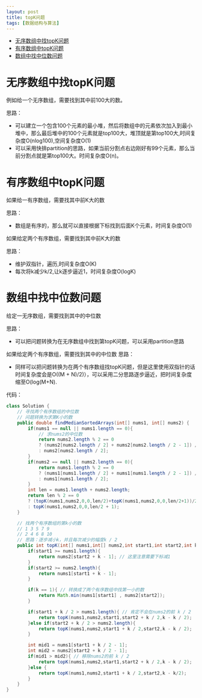 ```yaml
---
layout: post
title: topK问题
tags: [数据结构与算法]
---
```


- [无序数组中找topK问题](#无序数组中找topK问题)
- [有序数组中topK问题](#有序数组中topK问题)
- [数组中找中位数问题](#数组中找中位数问题)

# 无序数组中找topK问题
例如给一个无序数组，需要找到其中前100大的数。

思路：
- 可以建立一个包含100个元素的最小堆，然后将数组中的元素依次加入到最小堆中，那么最后堆中的100个元素就是top100大，堆顶就是第top100大,时间复杂度O(nlog100),空间复杂度O(1)
- 可以采用快排partition的思路，如果当前分割点右边刚好有99个元素，那么当前分割点就是第top100大。时间复杂度O(n)。

# 有序数组中topK问题

如果给一有序数组，需要找其中前K大的数

思路：
- 数组是有序的，那么就可以直接根据下标找到后面K个元素，时间复杂度O(1)

如果给定两个有序数组，需要找到其中前K大的数

思路：
- 维护双指针，遍历,时间复杂度O(K)
- 每次将k减少k/2,让k逐步逼近1，时间复杂度O(logK)

# 数组中找中位数问题

给定一无序数组，需要找到其中的中位数

思路：
- 可以把问题转换为在无序数组中找到第topK问题，可以采用partition思路

如果给定两个有序数组，需要找到其中的中位数
思路：
- 同样可以把问题转换为在两个有序数组找topK问题，但是这里使用双指针的话时间复杂度会是O((M + N)/2)），可以采用二分思路逐步逼近，把时间复杂度缩至O(log(M+N).

代码：
```java
class Solution {
    // 寻找两个有序数组的中位数
    // 问题转换为求第K小的数
    public double findMedianSortedArrays(int[] nums1, int[] nums2) {
        if(nums1 == null || nums1.length == 0){
            // 求nums2的中位数
            return nums2.length % 2 == 0 
            ? (nums2[nums2.length / 2] + nums2[nums2.length / 2 - 1]) / 2.0 
            : nums2[nums2.length / 2];
        }
        if(nums2 == null || nums2.length == 0){
            return nums1.length % 2 == 0 
            ? (nums1[nums1.length / 2] + nums1[nums1.length / 2 - 1]) / 2.0 
            : nums1[nums1.length / 2];
        }
        int len = nums1.length + nums2.length;
        return len % 2 == 0 
        ? (topK(nums1,nums2,0,0,len/2)+topK(nums1,nums2,0,0,len/2+1))/2.0 
        : topK(nums1,nums2,0,0,len/2 + 1);
    }

    // 找两个有序数组的第k小的数
    // 1 3 5 7 9
    // 2 4 6 8 10
    // 思路：逐步减小k，并且每次减少的幅度k / 2
    public int topK(int[] nums1,int[] nums2,int start1,int start2,int k){
        if(start1 >= nums1.length){
            return nums2[start2 + k - 1]; // 这里注意需要下标减1
        }
        if(start2 >= nums2.length){
            return nums1[start1 + k - 1];
        }

        if(k == 1){ // 转换成了两个有序数组中找第一小的数
            return Math.min(nums1[start1] , nums2[start2]);
        }

        if(start1 + k / 2 > nums1.length){ // 肯定不会在nums2的前 k / 2
            return topK(nums1,nums2,start1,start2 + k / 2,k - k / 2);
        }else if(start2 + k / 2 > nums2.length){
            return topK(nums1,nums2,start1 + k / 2,start2,k - k / 2);
        }

        int mid1 = nums1[start1 + k / 2 - 1];
        int mid2 = nums2[start2 + k / 2 - 1];
        if(mid1 > mid2){ // 移除nums2的前 k / 2
            return topK(nums1,nums2,start1,start2 + k / 2,k - k / 2);
        }else {
            return topK(nums1,nums2,start1 + k / 2,start2,k - k/2);
        }
    }
}

```